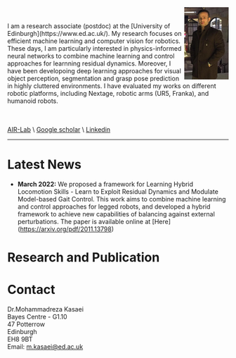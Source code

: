 <img src="./imgs/mypic.jpg" align="right" width="20%"/>
<br />
<br />
 I am a research associate (postdoc) at the [University of Edinburgh](https://www.ed.ac.uk/). My research focuses on efficient machine learning and computer vision for robotics. These days, I am particularly interested in physics-informed neural networks to combine machine learning and control approaches for learnning residual dynamics. Moreover, I have been developoing deep learning approaches for visual object perception, segmentation and grasp pose prediction in highly cluttered environments. I have evaluated my works on different robotic platforms, including Nextage, robotic arms (UR5, Franka), and humanoid robots. 
<br />
<br />
<br />

[AIR-Lab](https://advanced-intelligent-robotics-lab.gitlab.io/) \ [Google scholar](https://scholar.google.com/citations?user=2aY06V4AAAAJ&hl=en) \ [Linkedin](https://www.linkedin.com/in/mohammadreza-kasaei-0a891ab6/) 

----------

# Latest News
 - **March 2022:** We proposed a framework for Learning Hybrid Locomotion Skills - Learn to Exploit Residual Dynamics and Modulate Model-based Gait Control. This work aims to combine machine learning and control approaches for legged robots, and developed a hybrid framework to achieve new capabilities of balancing against external perturbations. The paper is available online at [Here] (https://arxiv.org/pdf/2011.13798)

# Research and Publication

# Contact
Dr.Mohammadreza Kasaei\
Bayes Centre - G1.10\
47 Potterrow\
Edinburgh\
EH8 9BT\
Email: m.kasaei@ed.ac.uk